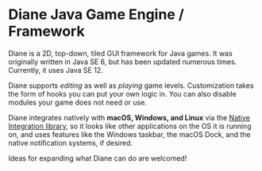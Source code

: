 # Diane Java Game Engine / Framework

Diane is a 2D, top-down, tiled GUI framework for Java games. It was originally written in Java SE 6, but has been updated numerous times. Currently, it uses Java SE 12.

Diane supports *editing* as well as *playing* game levels. Customization takes the form of hooks you can put your own logic in. You can also disable modules your game does not need or use.

Diane integrates natively with **macOS, Windows, and Linux** via the [Native Integration library](https://github.com/PuttySoftware/lib-java-native-integration), so it looks like other applications on the OS it is running on, and uses features like the Windows taskbar, the macOS Dock, and the native notification systems, if desired.

Ideas for expanding what Diane can do are welcomed!
